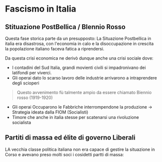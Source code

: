 # Fascismo in Italia

## Stituazione PostBellica / BIennio Rosso

Questa fase storica parte da un presupposto:
La Situazione Postbellica in italia era disastrosa, con l'economia in calo e la disoccupazione in crescita la popolazione italiano faceva fatica a riprendersi.

Da questa crisi economica ne derivò dunque anche una crisi sociale dove:
- I contadini del Sud Italia, grandi movienti civili si impadronivano dei latifondi per viverci.
- Gli operai dato lo scarso lavoro delle industrie arrivarono a intraprendere degli scioperi
> Questo avvenimento fù talmente ampio da essere chiamato Biennio rosso (1919-1920)
- Gli operai Occuparono le Fabbriche interrompendone la produzione -> Strategia ideata dalla FIOM (Socialisti)
- Timore che anche in italia stesse per scatenarsi una rivoluzione socialista

## Partiti di massa ed élite di governo Liberali

LA vecchia classe politica italiana non era capace di gestire la situazione in Corso e avevano preso molti soci i cosidetti partti di massa: 
<!--stackedit_data:
eyJoaXN0b3J5IjpbLTE3NjU5ODYzMDEsLTg1OTg5ODAwNCwxOT
IwNzY4ODY5LC0xNDQxMTEyMTgsODQ0MDU1OTg4LDE2NjkzOTQ0
MjldfQ==
-->